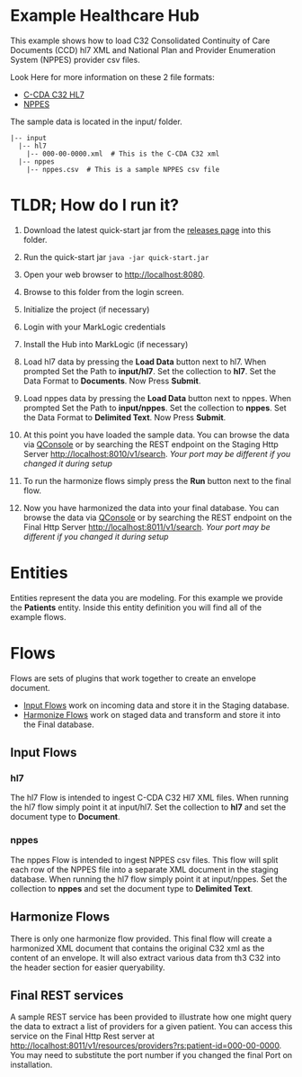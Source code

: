 # Example Healthcare Hub
This example shows how to load C32 Consolidated Continuity of Care Documents (CCD) hl7 XML and National Plan and Provider Enumeration System (NPPES) provider csv files.

Look Here for more information on these 2 file formats:  
- [C-CDA C32 HL7](http://www.hl7.org/implement/standards/product_brief.cfm?product_id=258)
- [NPPES](http://download.cms.gov/nppes/NPI_Files.html)

The sample data is located in the input/ folder.  
```
|-- input  
  |-- hl7  
    |-- 000-00-0000.xml  # This is the C-CDA C32 xml  
  |-- nppes  
    |-- nppes.csv  # This is a sample NPPES csv file  
```

# TLDR; How do I run it?
1. Download the latest quick-start jar from the [releases page](https://github.com/marklogic-community/marklogic-data-hub/releases) into this folder.

1. Run the quick-start jar `java -jar quick-start.jar`

1. Open your web browser to [http://localhost:8080](http://localhost:8080).

1. Browse to this folder from the login screen.

1. Initialize the project (if necessary)

1. Login with your MarkLogic credentials

1. Install the Hub into MarkLogic (if necessary)

1. Load hl7 data by pressing the **Load Data** button next to hl7. When prompted Set the Path to **input/hl7**. Set the collection to **hl7**. Set the Data Format to **Documents**. Now Press **Submit**.

1. Load nppes data by pressing the **Load Data** button next to nppes. When prompted Set the Path to **input/nppes**. Set the collection to **nppes**. Set the Data Format to **Delimited Text**. Now Press **Submit**.

1. At this point you have loaded the sample data. You can browse the data via [QConsole](http://localhost:8000/qconsole) or by searching the REST endpoint on the Staging Http Server [http://localhost:8010/v1/search](http://localhost:8010/v1/search). *Your port may be different if you changed it during setup*

1. To run the harmonize flows simply press the **Run** button next to the final flow.

1. Now you have harmonized the data into your final database. You can browse the data via [QConsole](http://localhost:8000/qconsole) or by searching the REST endpoint on the Final Http Server [http://localhost:8011/v1/search](http://localhost:8011/v1/search). *Your port may be different if you changed it during setup*


# Entities
Entities represent the data you are modeling. For this example we provide the **Patients** entity. Inside this entity definition you will find all of the example flows.

# Flows
Flows are sets of plugins that work together to create an envelope document.

- [Input Flows](#input-flows) work on incoming data and store it in the Staging database.
- [Harmonize Flows](#harmonize-flows) work on staged data and transform and store it into the Final database.

## Input Flows

### hl7
The hl7 Flow is intended to ingest C-CDA C32 Hl7 XML files. When running the hl7 flow simply point it at input/hl7. Set the collection to **hl7** and set the document type to **Document**.

### nppes
The nppes Flow is intended to ingest NPPES csv files. This flow will split each row of the NPPES file into a separate XML document in the staging database. When running the hl7 flow simply point it at input/nppes. Set the collection to **nppes** and set the document type to **Delimited Text**.

## Harmonize Flows

There is only one harmonize flow provided. This final flow will create a harmonized XML document that contains the original C32 xml as the content of an envelope. It will also extract various data from th3 C32 into the header section for easier queryability.

## Final REST services

A sample REST service has been provided to illustrate how one might query the data to extract a list of providers for a given patient. You can access this service on the Final Http Rest server at [http://localhost:8011/v1/resources/providers?rs:patient-id=000-00-0000](http://localhost:8011/v1/resources/providers?rs:patient-id=000-00-0000). You may need to substitute the port number if you changed the final Port on installation.
